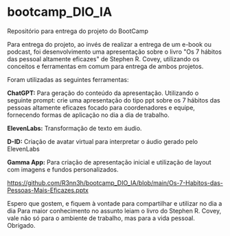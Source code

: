 # bootcamp_DIO_IA
Repositório para entrega do projeto do BootCamp

Para entrega do projeto, ao invés de realizar a entrega de um e-book ou podcast, foi desenvolvimento uma apresentação sobre o livro "Os 7 hábitos das pessoal altamente eficazes" de Stephen R. Covey, utilizando os conceitos e ferramentas em comum para entrega de ambos projetos.

Foram utilizadas as seguintes ferramentas:

  **ChatGPT:** Para geração do conteúdo da apresentação. Utilizando o seguinte prompt: crie uma apresentação do tipo ppt sobre os 7 hábitos das pessoas altamente eficazes focado para coordenadores e equipe, fornecendo formas de aplicação no dia a dia de trabalho.
  
  **ElevenLabs:** Transformação de texto em áudio.
  
  **D-ID:** Criação de avatar virtual para interpretar o áudio gerado pelo ElevenLabs
  
  **Gamma App:** Para criação de apresentação inicial e utilização de layout com imagens e fundos personalizados.

  https://github.com/R3nn3h/bootcamp_DIO_IA/blob/main/Os-7-Habitos-das-Pessoas-Mais-Eficazes.pptx

  Espero que gostem, e fiquem à vontade para compartilhar e utilizar no dia a dia
  Para maior conhecimento no assunto leiam o livro do Stephen R. Covey, vale não só para o ambiente de trabalho, mas para a vida pessoal.
  Obrigado.
